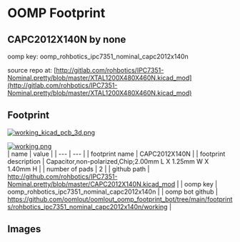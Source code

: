 # OOMP Footprint  
## CAPC2012X140N  by none  
  
oomp key: oomp_rohbotics_ipc7351_nominal_capc2012x140n  
  
source repo at: [http://gitlab.com/rohbotics/IPC7351-Nominal.pretty/blob/master/XTAL1200X480X460N.kicad_mod](http://gitlab.com/rohbotics/IPC7351-Nominal.pretty/blob/master/XTAL1200X480X460N.kicad_mod)  
## Footprint  
  
[![working_kicad_pcb_3d.png](working_kicad_pcb_3d_600.png)](working_kicad_pcb_3d.png)  
  
[![working.png](working_600.png)](working.png)  
| name | value | 
| --- | --- | 
| footprint name | CAPC2012X140N | 
| footprint description | Capacitor,non-polarized,Chip;2.00mm L X 1.25mm W X 1.40mm H | 
| number of pads | 2 | 
| github path | http://github.com/rohbotics/IPC7351-Nominal.pretty/blob/master/CAPC2012X140N.kicad_mod | 
| oomp key | oomp_rohbotics_ipc7351_nominal_capc2012x140n | 
| oomp bot github | https://github.com/oomlout/oomlout_oomp_footprint_bot/tree/main/footprints/rohbotics_ipc7351_nominal_capc2012x140n/working | 
## Images  
